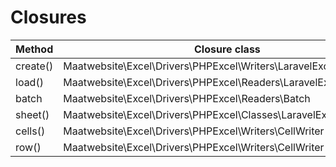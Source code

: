 # Closures

| Method  | Closure class |
| ------------- |-------------|
| create()      | Maatwebsite\Excel\Drivers\PHPExcel\Writers\LaravelExcelWriter |
| load()     | Maatwebsite\Excel\Drivers\PHPExcel\Readers\LaravelExcelReader    |
| batch | Maatwebsite\Excel\Drivers\PHPExcel\Readers\Batch     |
| sheet() | Maatwebsite\Excel\Drivers\PHPExcel\Classes\LaravelExcelWorksheet     |
| cells() | Maatwebsite\Excel\Drivers\PHPExcel\Writers\CellWriter     |
| row() | Maatwebsite\Excel\Drivers\PHPExcel\Writers\CellWriter    |